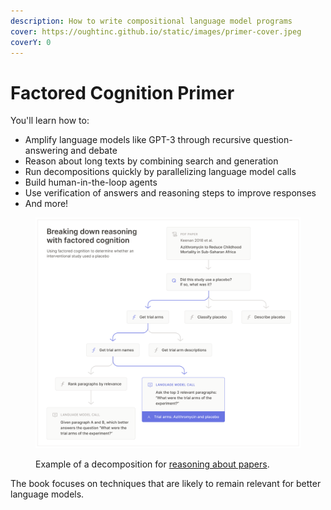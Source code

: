 ```yaml
---
description: How to write compositional language model programs
cover: https://oughtinc.github.io/static/images/primer-cover.jpeg
coverY: 0
---
```


# Factored Cognition Primer

You'll learn how to:

* Amplify language models like GPT-3 through recursive question-answering and debate
* Reason about long texts by combining search and generation
* Run decompositions quickly by parallelizing language model calls
* Build human-in-the-loop agents
* Use verification of answers and reasoning steps to improve responses
* And more!

<figure><img src=".gitbook/assets/CleanShot 2022-09-16 at 16.44.png" alt=""><figcaption><p>Example of a decomposition for <a href="chapters/long-texts/">reasoning about papers</a>.</p></figcaption></figure>

The book focuses on techniques that are likely to remain relevant for better language models.
